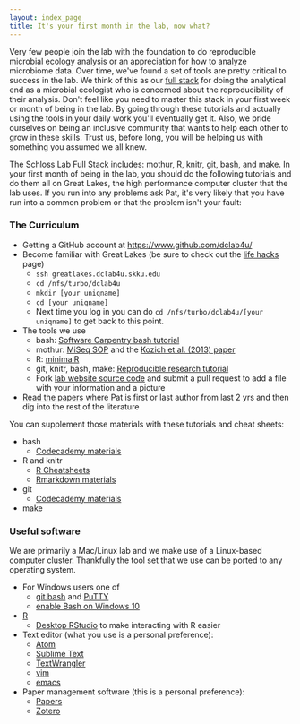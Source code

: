 ```yaml
---
layout: index_page
title: It's your first month in the lab, now what?
---
```


Very few people join the lab with the foundation to do reproducible microbial ecology analysis or an appreciation for how to analyze microbiome data. Over time, we've found a set of tools are pretty critical to success in the lab. We think of this as our [full stack](https://en.wikipedia.org/wiki/Solution_stack) for doing the analytical end as a microbial ecologist who is concerned about the reproducibility of their analysis. Don't feel like you need to master this stack in your first week or month of being in the lab. By going through these tutorials and actually using the tools in your daily work you'll eventually get it. Also, we pride ourselves on being an inclusive community that wants to help each other to grow in these skills. Trust us, before long, you will be helping us with something you assumed we all knew.

The Schloss Lab Full Stack includes: mothur, R, knitr, git, bash, and make. In your first month of being in the lab, you should do the following tutorials and do them all on Great Lakes, the high performance computer cluster that the lab uses. If you run into any problems ask Pat, it's very likely that you have run into a common problem or that the problem isn't your fault:


### The Curriculum
* Getting a GitHub account at https://www.github.com/dclab4u/
* Become familiar with Great Lakes (be sure to check out the [life hacks](lab_life_hacks.html) page)
  * `ssh greatlakes.dclab4u.skku.edu`
  * `cd /nfs/turbo/dclab4u`
  * `mkdir [your uniqname]`
  * `cd [your uniqname]`
  * Next time you log in you can do `cd /nfs/turbo/dclab4u/[your uniqname]` to get back to this point.
* The tools we use
	- bash: [Software Carpentry bash tutorial](http://swcarpentry.github.io/shell-novice/)
	- mothur: [MiSeq SOP](http://www.mothur.org/wiki/MiSeq_SOP) and the [Kozich et al. (2013) paper](/assetts/pdfs/2013_kozich.pdf)
	- R: [minimalR](http://www.riffomonas.org/minimalR)
	- git, knitr, bash, make: [Reproducible research tutorial](http://www.riffomonas.org/reproducible_research)
	- Fork [lab website source code](https://www.github.com/SchlossLab/schlosslab.github.io) and submit a pull request to add a file with your information and a picture
* [Read the papers](/papers) where Pat is first or last author from last 2 yrs and then dig into the rest of the literature


You can supplement those materials with these tutorials and cheat sheets:

* bash
  * [Codecademy materials](https://www.codecademy.com/learn/learn-the-command-line)
* R and knitr
	* [R Cheatsheets](https://www.rstudio.com/resources/cheatsheets/)
  * [Rmarkdown materials](http://rmarkdown.rstudio.com)
* git
  * [Codecademy materials](https://www.codecademy.com/learn/learn-git)
* make


### Useful software
We are primarily a Mac/Linux lab and we make use of a Linux-based computer cluster. Thankfully the tool set that we use can be ported to any operating system.

* For Windows users one of
  * [git bash](https://git-for-windows.github.io) and [PuTTY](http://www.putty.org)
  * [enable Bash on Windows 10](http://stackoverflow.com/questions/36352627/how-to-enable-bash-in-windows-10-developer-preview)
* [R](https://www.r-project.org)
	* [Desktop RStudio](https://www.rstudio.com) to make interacting with R easier
* Text editor (what you use is a personal preference):
	* [Atom](https://atom.io)
	*	[Sublime Text](https://www.sublimetext.com)
	* [TextWrangler](https://itunes.apple.com/us/app/textwrangler/id404010395?mt=12)
	* [vim](http://www.vim.org)
	* [emacs](https://www.gnu.org/software/emacs/)
* Paper management software (this is a personal preference):
	* [Papers](http://www.papersapp.com)
	* [Zotero](https://www.zotero.org)
